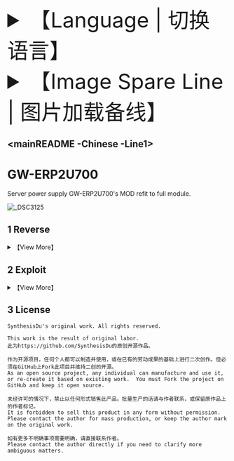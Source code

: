 <font size='50'>

<details>

 <summary>【Language | 切换语言】</summary>

<br>

<a href='..\README.md'>English</a>

**> 简体中文**

</details>

<details>

 <summary>【Image Spare Line | 图片加载备线】</summary>

<br>

**> Line1**

<a href='.\mainREADME -Chinese -Line2.md'>Line2</a>

</details>

</font>

## <mainREADME -Chinese -Line1>

# GW-ERP2U700

Server power supply GW-ERP2U700's MOD refit to full module.

![_DSC3125](https://i.postimg.cc/pdjtbN7C/DSC3125.jpg)

## 1 Reverse

<details>


 <summary>【View More】</summary>



</details>

## 2 Exploit

<details>


<summary>【View More】</summary>



</details>

## 3 License

```
SynthesisDu's original work. All rights reserved.

This work is the result of original labor.
此为https://github.com/SynthesisDu的原创开源作品。

作为开源项目，任何个人都可以制造并使用，或在已有的劳动成果的基础上进行二次创作。但必须在GitHub上Fork此项目并维持二创的开源。
As an open source project, any individual can manufacture and use it, or re-create it based on existing work.  You must Fork the project on GitHub and keep it open source.  

未经许可的情况下，禁止以任何形式销售此产品。批量生产的话请与作者联系，或保留原作品上的作者标记。
It is forbidden to sell this product in any form without permission.  Please contact the author for mass production, or keep the author mark on the original work.  

如有更多不明确事项需要明确，请直接联系作者。
Please contact the author directly if you need to clarify more ambiguous matters.
```
